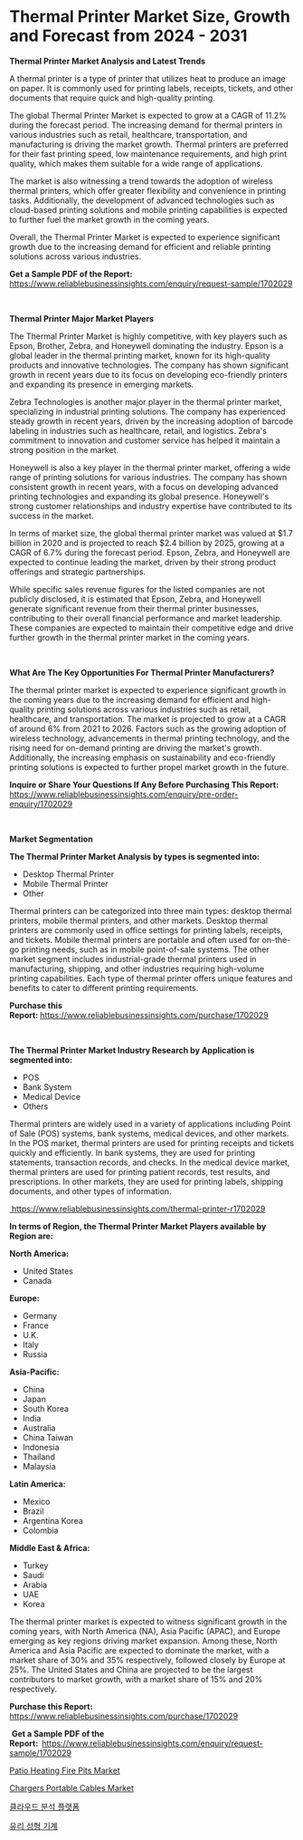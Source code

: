 <p><h1>Thermal Printer Market Size, Growth and Forecast from 2024 - 2031</h1></p><p><strong>Thermal Printer Market Analysis and Latest Trends</strong></p>
<p><p>A thermal printer is a type of printer that utilizes heat to produce an image on paper. It is commonly used for printing labels, receipts, tickets, and other documents that require quick and high-quality printing.</p><p>The global Thermal Printer Market is expected to grow at a CAGR of 11.2% during the forecast period. The increasing demand for thermal printers in various industries such as retail, healthcare, transportation, and manufacturing is driving the market growth. Thermal printers are preferred for their fast printing speed, low maintenance requirements, and high print quality, which makes them suitable for a wide range of applications.</p><p>The market is also witnessing a trend towards the adoption of wireless thermal printers, which offer greater flexibility and convenience in printing tasks. Additionally, the development of advanced technologies such as cloud-based printing solutions and mobile printing capabilities is expected to further fuel the market growth in the coming years.</p><p>Overall, the Thermal Printer Market is expected to experience significant growth due to the increasing demand for efficient and reliable printing solutions across various industries.</p></p>
<p><strong>Get a Sample PDF of the Report:&nbsp;</strong> <a href="https://www.reliablebusinessinsights.com/enquiry/request-sample/1702029">https://www.reliablebusinessinsights.com/enquiry/request-sample/1702029</a></p>
<p>&nbsp;</p>
<p><strong>Thermal Printer Major Market Players</strong></p>
<p><p>The Thermal Printer Market is highly competitive, with key players such as Epson, Brother, Zebra, and Honeywell dominating the industry. Epson is a global leader in the thermal printing market, known for its high-quality products and innovative technologies. The company has shown significant growth in recent years due to its focus on developing eco-friendly printers and expanding its presence in emerging markets.</p><p>Zebra Technologies is another major player in the thermal printer market, specializing in industrial printing solutions. The company has experienced steady growth in recent years, driven by the increasing adoption of barcode labeling in industries such as healthcare, retail, and logistics. Zebra's commitment to innovation and customer service has helped it maintain a strong position in the market.</p><p>Honeywell is also a key player in the thermal printer market, offering a wide range of printing solutions for various industries. The company has shown consistent growth in recent years, with a focus on developing advanced printing technologies and expanding its global presence. Honeywell's strong customer relationships and industry expertise have contributed to its success in the market.</p><p>In terms of market size, the global thermal printer market was valued at $1.7 billion in 2020 and is projected to reach $2.4 billion by 2025, growing at a CAGR of 6.7% during the forecast period. Epson, Zebra, and Honeywell are expected to continue leading the market, driven by their strong product offerings and strategic partnerships.</p><p>While specific sales revenue figures for the listed companies are not publicly disclosed, it is estimated that Epson, Zebra, and Honeywell generate significant revenue from their thermal printer businesses, contributing to their overall financial performance and market leadership. These companies are expected to maintain their competitive edge and drive further growth in the thermal printer market in the coming years.</p></p>
<p>&nbsp;</p>
<p><strong>What Are The Key Opportunities For Thermal Printer Manufacturers?</strong></p>
<p><p>The thermal printer market is expected to experience significant growth in the coming years due to the increasing demand for efficient and high-quality printing solutions across various industries such as retail, healthcare, and transportation. The market is projected to grow at a CAGR of around 6% from 2021 to 2026. Factors such as the growing adoption of wireless technology, advancements in thermal printing technology, and the rising need for on-demand printing are driving the market's growth. Additionally, the increasing emphasis on sustainability and eco-friendly printing solutions is expected to further propel market growth in the future.</p></p>
<p><strong>Inquire or Share Your Questions If Any Before Purchasing This Report:</strong> <a href="https://www.reliablebusinessinsights.com/enquiry/pre-order-enquiry/1702029">https://www.reliablebusinessinsights.com/enquiry/pre-order-enquiry/1702029</a></p>
<p>&nbsp;</p>
<p><strong>Market Segmentation</strong></p>
<p><strong>The Thermal Printer Market Analysis by types is segmented into:</strong></p>
<p><ul><li>Desktop Thermal Printer</li><li>Mobile Thermal Printer</li><li>Other</li></ul></p>
<p><p>Thermal printers can be categorized into three main types: desktop thermal printers, mobile thermal printers, and other markets. Desktop thermal printers are commonly used in office settings for printing labels, receipts, and tickets. Mobile thermal printers are portable and often used for on-the-go printing needs, such as in mobile point-of-sale systems. The other market segment includes industrial-grade thermal printers used in manufacturing, shipping, and other industries requiring high-volume printing capabilities. Each type of thermal printer offers unique features and benefits to cater to different printing requirements.</p></p>
<p><strong>Purchase this Report:&nbsp;</strong><a href="https://www.reliablebusinessinsights.com/purchase/1702029">https://www.reliablebusinessinsights.com/purchase/1702029</a></p>
<p>&nbsp;</p>
<p><strong>The Thermal Printer Market Industry Research by Application is segmented into:</strong></p>
<p><ul><li>POS</li><li>Bank System</li><li>Medical Device</li><li>Others</li></ul></p>
<p><p>Thermal printers are widely used in a variety of applications including Point of Sale (POS) systems, bank systems, medical devices, and other markets. In the POS market, thermal printers are used for printing receipts and tickets quickly and efficiently. In bank systems, they are used for printing statements, transaction records, and checks. In the medical device market, thermal printers are used for printing patient records, test results, and prescriptions. In other markets, they are used for printing labels, shipping documents, and other types of information.</p></p>
<p><a href="https://www.reliablebusinessinsights.com/thermal-printer-r1702029">&nbsp;https://www.reliablebusinessinsights.com/thermal-printer-r1702029</a></p>
<p><strong>In terms of Region, the Thermal Printer Market Players available by Region are:</strong></p>
<p>
    <p> <strong> North America: </strong>
        <ul>
            <li>United States</li>
            <li>Canada</li>
        </ul>
        </p> 
    <p> <strong> Europe: </strong>
        <ul>
            <li>Germany</li>
            <li>France</li>
            <li>U.K.</li>
            <li>Italy</li>
            <li>Russia</li>
        </ul>
        </p> 
    <p> <strong> Asia-Pacific: </strong>
        <ul>
            <li>China</li>
            <li>Japan</li>
            <li>South Korea</li>
            <li>India</li>
            <li>Australia</li>
            <li>China Taiwan</li>
            <li>Indonesia</li>
            <li>Thailand</li>
            <li>Malaysia</li>
        </ul>
        </p> 
    <p> <strong> Latin America: </strong>
        <ul>
            <li>Mexico</li>
            <li>Brazil</li>
            <li>Argentina Korea</li>
            <li>Colombia</li>
        </ul>
        </p> 
    <p> <strong> Middle East & Africa: </strong>
        <ul>
            <li>Turkey</li>
            <li>Saudi</li>
            <li>Arabia</li>
            <li>UAE</li>
            <li>Korea</li>
        </ul>
    </p>
    </p>
<p><p>The thermal printer market is expected to witness significant growth in the coming years, with North America (NA), Asia Pacific (APAC), and Europe emerging as key regions driving market expansion. Among these, North America and Asia Pacific are expected to dominate the market, with a market share of 30% and 35% respectively, followed closely by Europe at 25%. The United States and China are projected to be the largest contributors to market growth, with a market share of 15% and 20% respectively.</p></p>
<p><strong>Purchase this Report: </strong><a href="https://www.reliablebusinessinsights.com/purchase/1702029">https://www.reliablebusinessinsights.com/purchase/1702029</a></p>
<p>&nbsp;<strong>Get a Sample PDF of the Report:&nbsp;&nbsp;</strong><a href="https://www.reliablebusinessinsights.com/enquiry/request-sample/1702029">https://www.reliablebusinessinsights.com/enquiry/request-sample/1702029</a></p>
<p><strong></strong></p>
<p><p><a href="https://github.com/LiamKanenood/Market-Research-Report-List-1/blob/main/patio-heating-fire-pits-market.md">Patio Heating Fire Pits Market</a></p><p><a href="https://github.com/rslnowrouzi/Market-Research-Report-List-1/blob/main/chargers-portable-cables-market.md">Chargers Portable Cables Market</a></p><p><a href="https://github.com/fatmarawatan39/Market-Research-Report-List-1/blob/main/2266011156107.md">클라우드 분석 플랫폼</a></p><p><a href="https://github.com/Wesleyeilly8796202/Market-Research-Report-List-1/blob/main/9056311156108.md">유리 성형 기계</a></p></p>
